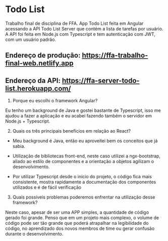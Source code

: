 # Todo List

Trabalho final de disciplina de FFA. App Todo List feita em Angular acessando a API Todo List Server que contém a lista de tarefas por usuário. A API foi feita em Node.js com Typescript e tem autenticação com JWT, com um usuário padrão. 

## Endereço de produção: https://ffa-trabalho-final-web.netlify.app

## Endereço da API: https://ffa-server-todo-list.herokuapp.com/

1) Porque eu escolhi o framework Angular?

Eu tenho um background de Java e gostei bastante de Typescript, isso me ajudou a fazer a aplicação e eu acabei fazendo também o servidor em Node.js + Typescript.

2) Quais os três principais benefícios em relação ao React?

- Meu background é Java, então eu aproveitei bem os conceitos que já sabia.

- Utilização de bibliotecas front-end, neste caso utilizei a ngx-bootstrap, aliado ao estilo de componentes e a orientação a objetos agilizam o desenvolvimento. 

- Por utilizar Typescript desde o início do projeto, o código fica mais consistente, mostra rapidamente a documentação dos componentes utilizados e é de fácil verificação


3) Quais possíveis problemas poderemos enfrentar na utilização desse framework?

Neste caso, apesar de ser uma APP simples, a quantidade de código gerado foi grande. Penso que em um projeto mais complexo, o volume de código pode ser tão grande que poderá atrapalhar na legibilidade do código, no aprendizado dos novos membros de time ou gerar confusão durante o desenvolvimento.

